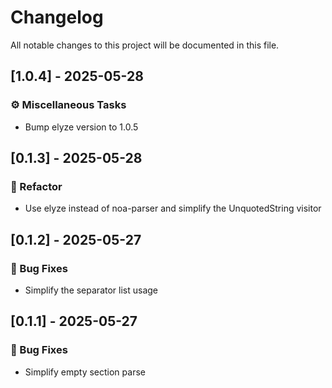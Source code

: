 # Changelog

All notable changes to this project will be documented in this file.

## [1.0.4] - 2025-05-28

### ⚙️ Miscellaneous Tasks

- Bump elyze version to 1.0.5

## [0.1.3] - 2025-05-28

### 🚜 Refactor

- Use elyze instead of noa-parser and simplify the UnquotedString visitor

## [0.1.2] - 2025-05-27

### 🐛 Bug Fixes

- Simplify the separator list usage

## [0.1.1] - 2025-05-27

### 🐛 Bug Fixes

- Simplify empty section parse

<!-- generated by git-cliff -->
